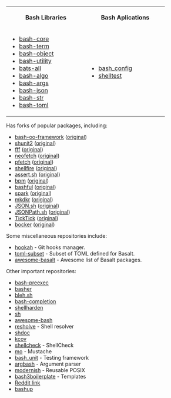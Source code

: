 <table>
  <tr>
    <th align="center" width="200">
      <p>Bash Libraries</p>
    </th>
    <th align="center" width="200">
      <p>Bash Aplications</p>
    </th>
  </tr>
  <tr>
    <td>
      <ul>
        <li><a href="https://github.com/bash-bastion/bash-core">bash-core</a></li>
        <li><a href="https://github.com/bash-bastion/bash-term">bash-term</a></li>
        <li><a href="https://github.com/bash-bastion/bash-object">bash-object</a></li>
        <li><a href="https://github.com/bash-bastion/bash-utility">bash-utility</a></li>
        <li><a href="https://github.com/bash-bastion/bats-all">bats-all</a></li>
        <li><a href="https://github.com/bash-bastion/bash-algo">bash-algo</a></li>
        <li><a href="https://github.com/bash-bastion/bash-args">bash-args</a></li>
        <li><a href="https://github.com/bash-bastion/bash-json">bash-json</a></li>
        <li><a href="https://github.com/bash-bastion/bash-str">bash-str</a></li>
        <li><a href="https://github.com/bash-bastion/bash-toml">bash-toml</a></li>
      </ul>
    </td>
    <td>
      <ul>
        <li><a href="https://github.com/bash-bastion/bash_config">bash_config</a></li>
        <li><a href="https://github.com/bash-bastion/shelltest">shelltest</a></li>
      </ul>
    </td>
  </tr>
</table>


Has forks of popular packages, including:

- [bash-oo-framework](https://github.com/bash-bastion/bash-oo-framework) ([original](https://github.com/niieani/bash-oo-framework))
- [shunit2](https://github.com/bash-bastion/shunit2) ([original](https://github.com/kward/shunit2))
- [fff](https://github.com/bash-bastion/fff) ([original](https://github.com/dylanaraps/fff))
- [neofetch](https://github.com/bash-bastion/neofetch) ([original](https://github.com/dylanaraps/neofetch))
- [pfetch](https://github.com/bash-bastion/pfetch) ([original](https://github.com/dylanaraps/pfetch))
- [shellfire](https://github.com/bash-bastion/shellfire) ([original](https://github.com/shellfire-dev/shellfire))
- [assert.sh](https://github.com/bash-bastion/assert.sh) ([original](https://github.com/lehmannro/assert.sh))
- [bpm](https://github.com/bash-bastion/bpm) ([original](https://github.com/bpm-rocks/bpm))
- [bashful](https://github.com/bash-bastion/bashful) ([original](https://github.com/jmcantrell/bashful))
- [spark](https://github.com/bash-bastion/spark) ([original](https://github.com/holman/spark))
- [mkdkr](https://github.com/bash-bastion/mkdkr) ([original](https://github.com/rosineygp/mkdkr))
- [JSON.sh](https://github.com/bash-bastion/JSON.sh) ([original](https://github.com/dominictarr/JSON.sh))
- [JSONPath.sh](https://github.com/bash-bastion/JSONPath.sh) ([original](https://github.com/bashtools/JSONPath.sh))
- [TickTick](https://github.com/bash-bastion/TickTick) ([original](https://github.com/kristopolous/TickTick))
- [bocker](https://github.com/bash-bastion/bocker) ([original](https://github.com/p8952/bocker))

Some miscellaneous repositories include:

- [hookah](https://github.com/bash-bastion/hookah) - Git hooks manager.
- [toml-subset](https://github.com/bash-bastion/toml-subset) - Subset of TOML defined for Basalt.
- [awesome-basalt](https://github.com/bash-bastion/awesome-basalt) - Awesome list of Basalt packages.

Other important repositories:

- [bash-preexec](https://github.com/rcaloras/bash-preexec)
- [basher](https://github.com/basherpm/basher)
- [bleh.sh](https://github.com/akinomyoga/ble.sh)
- [bash-completion](https://github.com/scop/bash-completion)
- [shellharden](https://github.com/anordal/shellharden)
- [sh](https://github.com/mvdan/sh)
- [awesome-bash](https://github.com/awesome-lists/awesome-bash)
- [resholve](https://github.com/abathur/resholve) - Shell resolver
- [shdoc](https://github.com/reconquest/shdoc)
- [kcov](https://github.com/SimonKagstrom/kcov)
- [shellcheck](https://github.com/koalaman/shellcheck) - ShellCheck
- [mo](https://github.com/tests-always-included/mo) - Mustache
- [bash_unit](https://github.com/pgrange/bash_unit) - Testing framework
- [argbash](https://github.com/matejak/argbash) - Argument parser
- [modernish](https://github.com/modernish/modernish) - Reusable POSIX
- [bash3boilerplate](https://github.com/kvz/bash3boilerplate) - Templates
- [Reddit link](https://old.reddit.com/r/bash/comments/10moz5g/bashkit_v1/j6c4914/)
- [bashup](https://github.com/bashup)
